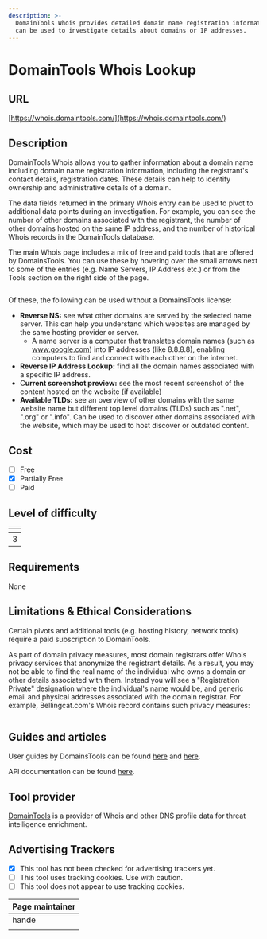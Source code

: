 ```yaml
---
description: >-
  DomainTools Whois provides detailed domain name registration information, and
  can be used to investigate details about domains or IP addresses.
---
```


# DomainTools Whois Lookup

## URL

[https://whois.domaintools.com/](https://whois.domaintools.com/)

## Description

DomainTools Whois allows you to gather information about a domain name including domain name registration information, including the registrant's contact details, registration dates. These details can help to identify ownership and administrative details of a domain.

The data fields returned in the primary Whois entry can be used to pivot to additional data points during an investigation. For example, you can see the number of other domains associated with the registrant, the number of other domains hosted on the same IP address, and the number of historical Whois records in the DomainTools database.

The main Whois page includes a mix of free and paid tools that are offered by DomainsTools. You can use these by hovering over the small arrows next to some of the entries (e.g. Name Servers, IP Address etc.) or from the Tools section on the right side of the page.

<figure><img src=".gitbook/assets/Screenshot 2024-06-15 at 2.09.32 PM.png" alt=""><figcaption></figcaption></figure>

Of these, the following can be used without a DomainsTools license:

* **Reverse NS:** see what other domains are served by the selected name server. This can help you understand which websites are managed by the same hosting provider or server.
  * A name server is a computer that translates domain names (such as www.google.com) into IP addresses (like 8.8.8.8), enabling computers to find and connect with each other on the internet.
* **Reverse IP Address Lookup:** find all the domain names associated with a specific IP address.
* C**urrent screenshot preview:** see the most recent screenshot of the content hosted on the website (if available)
* **Available TLDs:** see an overview of other domains with the same website name but different top level domains (TLDs) such as ".net", ".org" or ".info". Can be used to discover other domains associated with the website, which may be used to host discover or outdated content.

## Cost

* [ ] Free
* [x] Partially Free
* [ ] Paid

## Level of difficulty

<table><thead><tr><th data-type="rating" data-max="5"></th></tr></thead><tbody><tr><td>3</td></tr></tbody></table>

## Requirements

None

## Limitations & Ethical Considerations

Certain pivots and additional tools (e.g. hosting history, network tools) require a paid subscription to DomainTools.

As part of domain privacy measures, most domain registrars offer Whois privacy services that anonymize the registrant details. As a result, you may not be able to find the real name of the individual who owns a domain or other details associated with them. Instead you will see a "Registration Private" designation where the individual's name would be, and generic email and physical addresses associated with the domain registrar. For example, Bellingcat.com's Whois record contains such privacy measures:

<figure><img src=".gitbook/assets/Screenshot 2024-06-15 at 2.17.31 PM.png" alt=""><figcaption></figcaption></figure>

## Guides and articles

User guides by DomainsTools can be found [here](https://www.domaintools.com/wp-content/uploads/Whois-User-Guide.pdf) and [here](https://www.domaintools.com/resources/user-guides/whois-history/).

API documentation can be found [here](https://www.domaintools.com/resources/api-documentation/whois-lookup/).

## Tool provider

[DomainTools](https://www.domaintools.com/) is a provider of Whois and other DNS profile data for threat intelligence enrichment.

## Advertising Trackers

* [x] This tool has not been checked for advertising trackers yet.
* [ ] This tool uses tracking cookies. Use with caution.
* [ ] This tool does not appear to use tracking cookies.

| Page maintainer |
| --------------- |
| hande           |
|                 |
